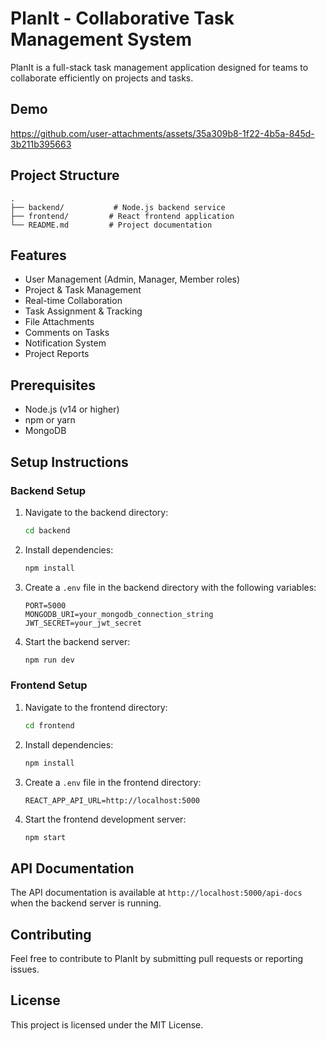 # PlanIt - Collaborative Task Management System

PlanIt is a full-stack task management application designed for teams to collaborate efficiently on projects and tasks.

## Demo



https://github.com/user-attachments/assets/35a309b8-1f22-4b5a-845d-3b211b395663



## Project Structure

```
.
├── backend/           # Node.js backend service
├── frontend/         # React frontend application
└── README.md         # Project documentation
```

## Features

- User Management (Admin, Manager, Member roles)
- Project & Task Management
- Real-time Collaboration
- Task Assignment & Tracking
- File Attachments
- Comments on Tasks
- Notification System
- Project Reports

## Prerequisites

- Node.js (v14 or higher)
- npm or yarn
- MongoDB

## Setup Instructions

### Backend Setup

1. Navigate to the backend directory:
   ```bash
   cd backend
   ```
2. Install dependencies:
   ```bash
   npm install
   ```
3. Create a `.env` file in the backend directory with the following variables:
   ```
   PORT=5000
   MONGODB_URI=your_mongodb_connection_string
   JWT_SECRET=your_jwt_secret
   ```
4. Start the backend server:
   ```bash
   npm run dev
   ```

### Frontend Setup

1. Navigate to the frontend directory:
   ```bash
   cd frontend
   ```
2. Install dependencies:
   ```bash
   npm install
   ```
3. Create a `.env` file in the frontend directory:
   ```
   REACT_APP_API_URL=http://localhost:5000
   ```
4. Start the frontend development server:
   ```bash
   npm start
   ```

## API Documentation

The API documentation is available at `http://localhost:5000/api-docs` when the backend server is running.

## Contributing

Feel free to contribute to PlanIt by submitting pull requests or reporting issues.

## License

This project is licensed under the MIT License.


